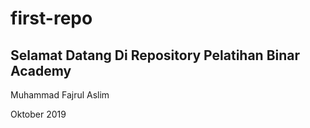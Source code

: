 # first-repo

## Selamat Datang Di Repository Pelatihan Binar Academy
Muhammad Fajrul Aslim

Oktober 2019
